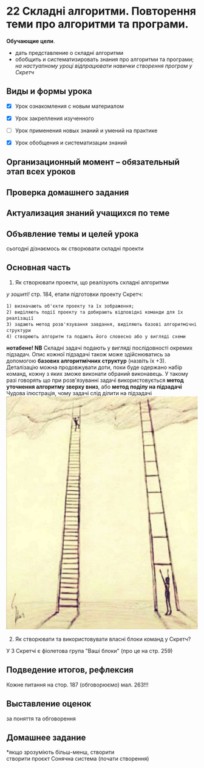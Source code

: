# 22 Складні алгоритми. Повторення теми про алгоритми та програми.

**Обучающие цели**.

- дать представление о складні алгоритми
- обобщить и систематизировать знания про алгоритми та програми;
*на настуапному уроці відпрацювати навички створення програм у Скретч*

## Виды и формы урока

- [x] Урок ознакомления с новым материалом

- [x] Урок закрепления изученного

- [ ] Урок применения новых знаний и умений на практике

- [x] Урок обобщения и систематизации знаний

## Организационный момент – обязательный этап всех уроков

## Проверка домашнего задания

## Актуализация знаний учащихся по теме

## Объявление темы и целей урока

сьогодні дізнаємось як створювати складні проекти 

## Основная часть

1. Як створювати проекти, що реалізують складні алгоритми

*у зошиті!* стр. 184, етапи підготовки проекту Скретч:

    1) визначають об'єкти проекту та їх зображення;
    2) виділяють події проекту та добирають відповідні команди для їх реалізації
    3) задають метод розв'язування завдання, виділяють базові алгоритмічні структури
    4) створюють алгоритм та подають його словесно або у вигляді схеми

**нотабене! NB** Складні задачі подають у вигляді послідовності окремих підзадач. Опис кожної підзадачі також може здійснюватись за допомогою **базових алгоритмічних структур** (назвіть їх +3). Деталізацію можна продовжувати доти, поки буде одержано набір команд, кожну з яких зможе виконати обраний виконавець. У такому разі говорять що при розв'язуванні задачі використовується **метод уточнення алгоритму зверху вниз**, або **метод поділу на підзадачі**
Чудова ілюстрація, чому задачі слід ділити на підзадачі
![stairs](../img/stairs.jpg)

2. Як створювати та використовувати власні блоки команд у Скретч?

У 3 Скретчі є фіолетова група "Ваші блоки" (про це на стр. 259)

## Подведение итогов, рефлексия

Кожне питання на стор. 187 (обговорюємо)
мал. 263!!! 

## Выставление оценок

за поняття та обговорення

## Домашнее задание

 *якщо зрозуміють більш-менш, створити  
створити проєкт Сонячна система (почати створення)
